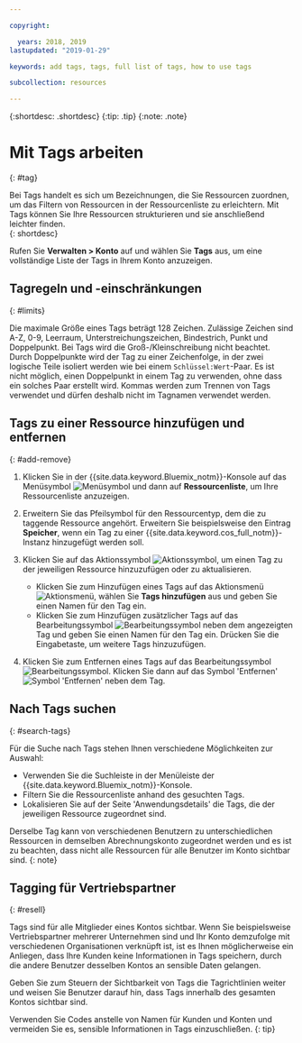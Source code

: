 ```yaml
---

copyright:

  years: 2018, 2019
lastupdated: "2019-01-29"

keywords: add tags, tags, full list of tags, how to use tags

subcollection: resources

---
```


{:shortdesc: .shortdesc}
{:tip: .tip}
{:note: .note}


# Mit Tags arbeiten
{: #tag}

Bei Tags handelt es sich um Bezeichnungen, die Sie Ressourcen zuordnen, um das Filtern von Ressourcen in der Ressourcenliste zu erleichtern. Mit Tags können Sie Ihre Ressourcen strukturieren und sie anschließend leichter finden.  
{: shortdesc}

Rufen Sie **Verwalten > Konto** auf und wählen Sie **Tags** aus, um eine vollständige Liste der Tags in Ihrem Konto anzuzeigen.

## Tagregeln und -einschränkungen
{: #limits}

Die maximale Größe eines Tags beträgt 128 Zeichen. Zulässige Zeichen sind A-Z, 0-9, Leerraum, Unterstreichungszeichen, Bindestrich, Punkt und Doppelpunkt. Bei Tags wird die Groß-/Kleinschreibung nicht beachtet. Durch Doppelpunkte wird der Tag zu einer Zeichenfolge, in der zwei logische Teile isoliert werden wie bei einem `Schlüssel:Wert`-Paar. Es ist nicht möglich, einen Doppelpunkt in einem Tag zu verwenden, ohne dass ein solches Paar erstellt wird. Kommas werden zum Trennen von Tags verwendet und dürfen deshalb nicht im Tagnamen verwendet werden.

## Tags zu einer Ressource hinzufügen und entfernen
{: #add-remove}

1. Klicken Sie in der {{site.data.keyword.Bluemix_notm}}-Konsole auf das Menüsymbol ![Menüsymbol](../icons/icon_hamburger.svg) und dann auf **Ressourcenliste**, um Ihre Ressourcenliste anzuzeigen.
2. Erweitern Sie das Pfeilsymbol für den Ressourcentyp, dem die zu taggende Ressource angehört. Erweitern Sie beispielsweise den Eintrag **Speicher**, wenn ein Tag zu einer {{site.data.keyword.cos_full_notm}}-Instanz hinzugefügt werden soll.  
3. Klicken Sie auf das Aktionssymbol ![Aktionssymbol](../icons/action-menu-icon.svg), um einen Tag zu der jeweiligen Ressource hinzuzufügen oder zu aktualisieren.

    * Klicken Sie zum Hinzufügen eines Tags auf das Aktionsmenü ![Aktionsmenü](../icons/action-menu-icon.svg), wählen Sie **Tags hinzufügen** aus und geben Sie einen Namen für den Tag ein.
    * Klicken Sie zum Hinzufügen zusätzlicher Tags auf das Bearbeitungssymbol ![Bearbeitungssymbol](../icons/edit-tagging.svg) neben dem angezeigten Tag und geben Sie einen Namen für den Tag ein. Drücken Sie die Eingabetaste, um weitere Tags hinzuzufügen.
4. Klicken Sie zum Entfernen eines Tags auf das Bearbeitungssymbol ![Bearbeitungssymbol](../icons/edit-tagging.svg). Klicken Sie dann auf das Symbol 'Entfernen' ![Symbol 'Entfernen'](../icons/close-tagging.svg) neben dem Tag.

## Nach Tags suchen
{: #search-tags}

Für die Suche nach Tags stehen Ihnen verschiedene Möglichkeiten zur Auswahl:

  * Verwenden Sie die Suchleiste in der Menüleiste der {{site.data.keyword.Bluemix_notm}}-Konsole.
  * Filtern Sie die Ressourcenliste anhand des gesuchten Tags.
  * Lokalisieren Sie auf der Seite 'Anwendungsdetails' die Tags, die der jeweiligen Ressource zugeordnet sind.

Derselbe Tag kann von verschiedenen Benutzern zu unterschiedlichen Ressourcen in demselben Abrechnungskonto zugeordnet werden und es ist zu beachten, dass nicht alle Ressourcen für alle Benutzer im Konto sichtbar sind.
{: note}


## Tagging für Vertriebspartner
{: #resell}

Tags sind für alle Mitglieder eines Kontos sichtbar.
Wenn Sie beispielsweise Vertriebspartner mehrerer Unternehmen sind und Ihr Konto demzufolge mit verschiedenen Organisationen verknüpft ist, ist es Ihnen möglicherweise ein Anliegen, dass Ihre Kunden keine Informationen in Tags speichern, durch die andere Benutzer desselben Kontos an sensible Daten gelangen.

Geben Sie zum Steuern der Sichtbarkeit von Tags die Tagrichtlinien weiter und weisen Sie Benutzer darauf hin, dass Tags innerhalb des gesamten Kontos sichtbar sind.

Verwenden Sie Codes anstelle von Namen für Kunden und Konten und vermeiden Sie es, sensible Informationen in Tags einzuschließen.
{: tip}

